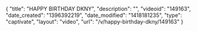 {
    "title": "HAPPY BIRTHDAY DKNY",
    "description": "",
    "videoid": "149163",
    "date_created": "1396392219",
    "date_modified": "1418181235",
    "type": "captivate",
    "layout": "video",
    "url": "\/v\/happy-birthday-dkny\/149163"
}